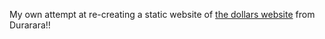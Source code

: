 My own attempt at re-creating a static website of [the dollars website](https://www.dollars-bbs.org) from Durarara!!
